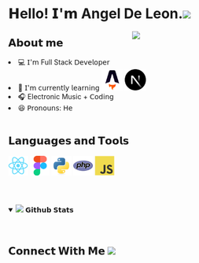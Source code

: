 <h1> 𝗛ello! 𝗜'𝗺 Angel De Leon.<img src="https://media1.tenor.com/m/KBZieyu-6vMAAAAC/cool-ok.gif" width="45"></h1>
<img align="right" width="50%" src="https://media1.tenor.com/m/2QeuWYkvKcgAAAAd/bellingham.gif">

<h2>𝗔𝗯𝗼𝘂𝘁 𝗺𝗲 </h2>

<li> 💻 𝖨'𝗆 Full Stack 𝖣𝖾𝗏𝖾𝗅𝗈𝗉𝖾𝗋 </li>
<li> 🦄 𝖨'𝗆 𝖼𝗎𝗋𝗋𝖾𝗇𝗍𝗅𝗒 𝗅𝖾𝖺𝗋𝗇𝗂𝗇𝗀 <code><img width="43" src="https://github.com/devicons/devicon/blob/master/icons/astro/astro-original.svg"></code> <code><img width="43" src="https://github.com/devicons/devicon/blob/master/icons/nextjs/nextjs-original.svg"></code> </li>
<li> 🎧 Electronic Music + 𝖢𝗈𝖽𝗂𝗇𝗀 </li>
<li> 😆 𝖯𝗋𝗈𝗇𝗈𝗎𝗇𝗌: 𝖧𝖾 </li>

<br/>
<h2>𝗟𝗮𝗻𝗴𝘂𝗮𝗴𝗲𝘀 𝗮𝗻𝗱 𝗧𝗼𝗼𝗹𝘀</h2>
<code><img width="40" src="https://github.com/devicons/devicon/blob/master/icons/react/react-original.svg"></code>
<code><img width="40" src="https://github.com/devicons/devicon/blob/master/icons/figma/figma-original.svg"></code>
<code><img width="40" src="https://github.com/devicons/devicon/blob/master/icons/python/python-original.svg"></code>
<code><img width="40" src="https://github.com/devicons/devicon/blob/master/icons/php/php-original.svg"></code>
<code><img width="40" src="https://github.com/devicons/devicon/blob/master/icons/javascript/javascript-original.svg"></code>
<br/>
<br/>

#

<details open="">
<summary>
  <img src="https://media.giphy.com/media/cj87CxfRtrUifF3Ryk/giphy.gif" height="25">
  <span>𝗚𝗶𝘁𝗵𝘂𝗯 𝗦𝘁𝗮𝘁𝘀</span>
</summary>
<br>

</details>
<br>

<h2>
  𝗖𝗼𝗻𝗻𝗲𝗰𝘁 𝗪𝗶𝘁𝗵 𝗠𝗲
  <a target="_blank">
    <img src="https://media.tenor.com/images/22f42c11b612b041b4038573dca18a2d/tenor.gif" height="25px" style="max-width:100%;">
  </a>
</h2>

<br/>

